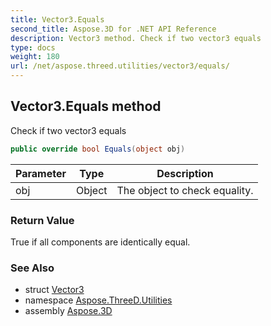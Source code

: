 ```yaml
---
title: Vector3.Equals
second_title: Aspose.3D for .NET API Reference
description: Vector3 method. Check if two vector3 equals
type: docs
weight: 180
url: /net/aspose.threed.utilities/vector3/equals/
---
```

## Vector3.Equals method

Check if two vector3 equals

```csharp
public override bool Equals(object obj)
```

| Parameter | Type | Description |
| --- | --- | --- |
| obj | Object | The object to check equality. |

### Return Value

True if all components are identically equal.

### See Also

* struct [Vector3](../)
* namespace [Aspose.ThreeD.Utilities](../../vector3/)
* assembly [Aspose.3D](../../../)


